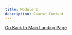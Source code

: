 ```yaml
---
title: Module 2
description: Course Content
---
```


[Go Back to Main Landing Page](https://jmerten.github.io/BUAD5112)
